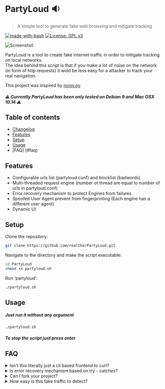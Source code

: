 # PartyLoud :sound:
> A simple tool to generate fake web browsing and mitigate tracking

[![made-with-bash](https://img.shields.io/badge/Made%20with-Bash-1f425f.svg)](https://www.gnu.org/software/bash/)
[![License: GPL v3](https://img.shields.io/badge/License-GPLv3-blue.svg)](https://www.gnu.org/licenses/gpl-3.0)

![Screenshot](https://i.imgur.com/cn1eEFs.png)

PartyLoud is a tool to create fake internet traffic
in order to mitigate tracking on local networks.  
The idea behind this script is that if you make a lot of noise on the 
network (in form of http requests) it wold be less easy for a attacker to
track your real navigation.  

This project was inspired by [noisy.py](https://github.com/1tayH/noisy "noisy.py")

##### :warning: Currently PartyLoud has been only tested on Debian 9 and Mac OSX 10.14 :warning:

## Table of contents

* [Changelog](CHANGELOG.md)
* [Features](#features)
* [Setup](#setup)
* [Usage](#usage)
* [FAQ] (#faq)

## Features

- Configurable urls list (partyloud.conf) and blocklist (badwords)
- Multi-threaded request engine (number ot thread are equal to number of urls in partyloud.conf)
- Error recovery mechanism to protect Engines from failures
- Spoofed User Agent prevent from fingerprinting (Each engine has a different user agent)
- Dynamic UI

## Setup

Clone the repository:
```sh
git clone https://github.com/realtho/PartyLoud.git
```
Navigate to the directory and make the script executable:
```sh
cd PartyLoud
chmod +x partyloud.sh
```
Run 'partyloud':
```sh
./partyloud.sh
```

## Usage

##### Just run it without any argument

```sh
./partyloud.sh
```

##### To stop the script just press enter

## FAQ

<details>
  <summary>Isn't this literally just a cli based frontend to curl?</summary>
  <p>The core of the script is a curl request, but this tool does more than that. When you run the script, several threads are started. Each thread makes a different Http request and parse the output to choose the next url, simulating a navigation. Unless user stop the script (either pressing enter or via CTRL-C), it will stay alive</p>
</details>

<details>
  <summary>Is error recovery mechanism based on try - catches? </summary>
  <p>Try-catch mechanism doesn't really exist in bash, error recovery mechanism is an elegant way to say that if the http request return a status code starting with 4 or 5 (error) the script will use a backup-url on order to continue execution normally</p>
</details>

<details>
  <summary>Can I fork your project?</summary>
  <p>Look here: https://tldrlegal.com/license/gnu-general-public-license-v3-(gpl-3) 😉</p>
</details>

<details>
  <summary>How easy is this fake traffic to detect?</summary>
  <p>Unfortunatly it's preatty easy, but keep in mind that this is a beta release and in next releases I'll fix this "issue"</p>
</details>
